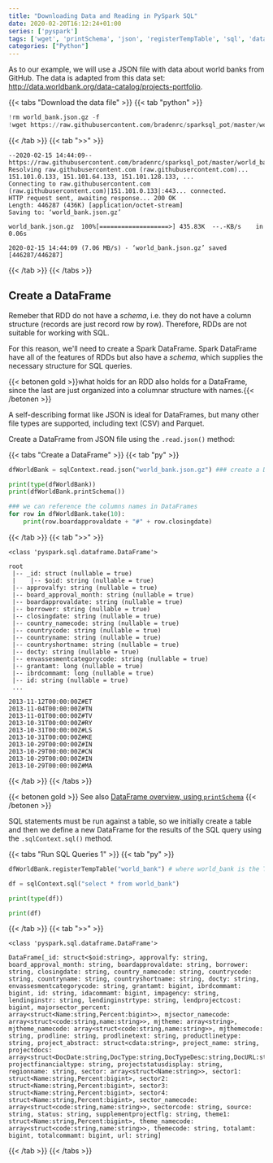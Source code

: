 ```yaml
---
title: "Downloading Data and Reading in PySpark SQL"
date: 2020-02-20T16:12:24+01:00
series: ['pyspark']
tags: ['wget', 'printSchema', 'json', 'registerTempTable', 'sql', 'dataframe']
categories: ["Python"]
---
```


As to our example, we will use a JSON file with data about world banks from GitHub. The data is adapted from this data set: http://data.worldbank.org/data-catalog/projects-portfolio.

{{< tabs "Download the data file" >}}
{{< tab "python" >}}
```python
!rm world_bank.json.gz -f
!wget https://raw.githubusercontent.com/bradenrc/sparksql_pot/master/world_bank.json.gz
``` 
{{< /tab >}}
{{< tab ">>" >}}
```
--2020-02-15 14:44:09--  https://raw.githubusercontent.com/bradenrc/sparksql_pot/master/world_bank.json.gz
Resolving raw.githubusercontent.com (raw.githubusercontent.com)... 151.101.0.133, 151.101.64.133, 151.101.128.133, ...
Connecting to raw.githubusercontent.com (raw.githubusercontent.com)|151.101.0.133|:443... connected.
HTTP request sent, awaiting response... 200 OK
Length: 446287 (436K) [application/octet-stream]
Saving to: ‘world_bank.json.gz’

world_bank.json.gz  100%[===================>] 435.83K  --.-KB/s    in 0.06s   

2020-02-15 14:44:09 (7.06 MB/s) - ‘world_bank.json.gz’ saved [446287/446287]
```
{{< /tab >}}
{{< /tabs >}}


## Create a DataFrame

Remeber that RDD do not have a _schema_, i.e. they do not have a column structure (records are just record row by row). Therefore, RDDs are not suitable for working with SQL. 

For this reason, we'll need to create a Spark DataFrame. Spark DataFrame have all of the features of RDDs but also have a _schema_, which supplies the necessary structure for SQL queries.

{{< betonen gold >}}what holds for an RDD also holds for a DataFrame, since the last are just organized into a columnar structure with names.{{< /betonen >}}

A self-describing format like JSON is ideal for DataFrames, but many other file types are supported, including text (CSV) and Parquet.

Create a DataFrame from JSON file using the `.read.json()` method:

{{< tabs "Create a DataFrame" >}}
{{< tab "py" >}}
```python
dfWorldBank = sqlContext.read.json("world_bank.json.gz") ### create a DataFrame

print(type(dfWorldBank))
print(dfWorldBank.printSchema())

### we can reference the columns names in DataFrames
for row in dfWorldBank.take(10):
    print(row.boardapprovaldate + "#" + row.closingdate)

``` 
{{< /tab >}}
{{< tab ">>" >}}
```
<class 'pyspark.sql.dataframe.DataFrame'>

root
 |-- _id: struct (nullable = true)
 |    |-- $oid: string (nullable = true)
 |-- approvalfy: string (nullable = true)
 |-- board_approval_month: string (nullable = true)
 |-- boardapprovaldate: string (nullable = true)
 |-- borrower: string (nullable = true)
 |-- closingdate: string (nullable = true)
 |-- country_namecode: string (nullable = true)
 |-- countrycode: string (nullable = true)
 |-- countryname: string (nullable = true)
 |-- countryshortname: string (nullable = true)
 |-- docty: string (nullable = true)
 |-- envassesmentcategorycode: string (nullable = true)
 |-- grantamt: long (nullable = true)
 |-- ibrdcommamt: long (nullable = true)
 |-- id: string (nullable = true)
 ...

2013-11-12T00:00:00Z#ET
2013-11-04T00:00:00Z#TN
2013-11-01T00:00:00Z#TV
2013-10-31T00:00:00Z#RY
2013-10-31T00:00:00Z#LS
2013-10-31T00:00:00Z#KE
2013-10-29T00:00:00Z#IN
2013-10-29T00:00:00Z#CN
2013-10-29T00:00:00Z#IN
2013-10-29T00:00:00Z#MA
```
{{< /tab >}}
{{< /tabs >}}

{{< betonen gold >}}
See also [DataFrame overview, using `printSchema`](/posts/python/dataframe-overview-printschema)
{{< /betonen >}}

SQL statements must be run against a table, so we initially create a table and then we define a new DataFrame for the results of the SQL query using the `.sqlContext.sql()` method.

{{< tabs "Run SQL Queries 1" >}}
{{< tab "py" >}}
```python
dfWorldBank.registerTempTable("world_bank") # where world_bank is the Table´s name

df = sqlContext.sql("select * from world_bank")

print(type(df))

print(df)
``` 
{{< /tab >}}
{{< tab ">>" >}}
```
<class 'pyspark.sql.dataframe.DataFrame'>

DataFrame[_id: struct<$oid:string>, approvalfy: string, board_approval_month: string, boardapprovaldate: string, borrower: string, closingdate: string, country_namecode: string, countrycode: string, countryname: string, countryshortname: string, docty: string, envassesmentcategorycode: string, grantamt: bigint, ibrdcommamt: bigint, id: string, idacommamt: bigint, impagency: string, lendinginstr: string, lendinginstrtype: string, lendprojectcost: bigint, majorsector_percent: array<struct<Name:string,Percent:bigint>>, mjsector_namecode: array<struct<code:string,name:string>>, mjtheme: array<string>, mjtheme_namecode: array<struct<code:string,name:string>>, mjthemecode: string, prodline: string, prodlinetext: string, productlinetype: string, project_abstract: struct<cdata:string>, project_name: string, projectdocs: array<struct<DocDate:string,DocType:string,DocTypeDesc:string,DocURL:string,EntityID:string>>, projectfinancialtype: string, projectstatusdisplay: string, regionname: string, sector: array<struct<Name:string>>, sector1: struct<Name:string,Percent:bigint>, sector2: struct<Name:string,Percent:bigint>, sector3: struct<Name:string,Percent:bigint>, sector4: struct<Name:string,Percent:bigint>, sector_namecode: array<struct<code:string,name:string>>, sectorcode: string, source: string, status: string, supplementprojectflg: string, theme1: struct<Name:string,Percent:bigint>, theme_namecode: array<struct<code:string,name:string>>, themecode: string, totalamt: bigint, totalcommamt: bigint, url: string]
```
{{< /tab >}}
{{< /tabs >}}
